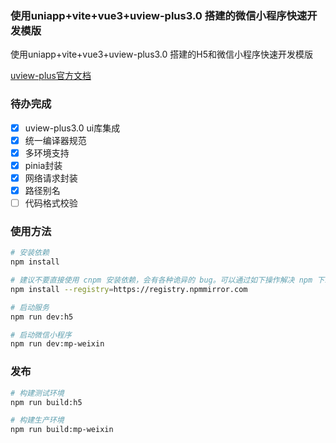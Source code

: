 ### 使用uniapp+vite+vue3+uview-plus3.0 搭建的微信小程序快速开发模版

使用uniapp+vite+vue3+uview-plus3.0 搭建的H5和微信小程序快速开发模版

[uview-plus官方文档](https://uiadmin.net/uview-plus/)

### 待办完成
- [x] uview-plus3.0 ui库集成
- [x] 统一编译器规范
- [x] 多环境支持
- [x] pinia封装
- [x] 网络请求封装
- [x] 路径别名
- [ ] 代码格式校验

### 使用方法
```bash
# 安装依赖
npm install

# 建议不要直接使用 cnpm 安装依赖，会有各种诡异的 bug。可以通过如下操作解决 npm 下载速度慢的问题
npm install --registry=https://registry.npmmirror.com

# 启动服务
npm run dev:h5

# 启动微信小程序
npm run dev:mp-weixin
```

### 发布
```bash
# 构建测试环境
npm run build:h5

# 构建生产环境
npm run build:mp-weixin
```